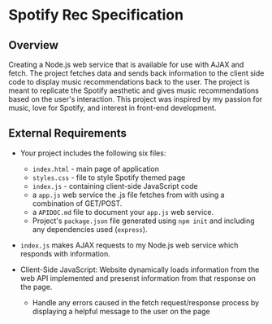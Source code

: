 # Spotify Rec Specification
## Overview
Creating a Node.js web service that is available for use with AJAX and fetch. The project fetches data and sends back information to the client side code to display music recommendations back to the user. The project is meant to replicate the Spotify aesthetic and gives music recommendations based on the user's interaction. This project was inspired by my passion for music, love for Spotify, and interest in front-end development. 

## External Requirements
* Your project includes the following six files:
  * `index.html` - main page of application
  * `styles.css` - file to style Spotify themed page
  * `index.js` - containing client-side JavaScript code
  *  a `app.js` web service the .js file fetches from with using a combination of GET/POST.
  * a `APIDOC.md` file to document your `app.js` web service.
  * Project's `package.json` file generated using `npm init` and including any dependencies used (`express`).


* `index.js` makes AJAX requests to my Node.js web service which responds with information.
* Client-Side JavaScript: Website dynamically loads information from the web API implemented and presenst information from that response on the page. 
  * Handle any errors caused in the fetch request/response process by displaying a helpful message to the user on the page

```

